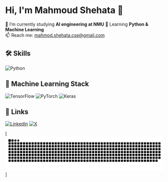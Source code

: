 # Hi, I'm Mahmoud Shehata 👋

🔭 I’m currently studying **AI engineering at NMU** 
🌱 Learning **Python & Machine Learning**  
📫 Reach me: [mahmod.shehata.cse@gmail.com](mailto:mahmod.shehata.cse@gmail.com)

## 🛠️ Skills
![Python](https://img.shields.io/badge/-Python-3776AB?logo=python&logoColor=white)


## 🔧 Machine Learning Stack
![TensorFlow](https://img.shields.io/badge/TensorFlow-FF6F00?style=flat&logo=tensorflow&logoColor=white)
![PyTorch](https://img.shields.io/badge/PyTorch-EE4C2C?style=flat&logo=pytorch&logoColor=white)
![Keras](https://img.shields.io/badge/Keras-D00000?style=flat&logo=keras&logoColor=white)

<!--## 📈 GitHub Stats
![Your GitHub Stats](https://github-readme-stats.vercel.app/api?username=yourusername&show_icons=true&theme=radical)

## 👀 Visitor Counter
![Visitor Count](https://visitor-badge.glitch.me/badge?page_id=MahmoudShehata25.MahmoudShehata25)-->

## 🔗 Links
[![LinkedIn](https://img.shields.io/badge/LinkedIn-0077B5?style=flat&logo=linkedin)](https://www.linkedin.com/in/mahmoud-shehata-205810164/)
[![X](https://img.shields.io/badge/X-000000?style=flat&logo=x&logoColor=white)](https://x.com/mahmoud_s418?s=21)

[![Snake Game](https://raw.githubusercontent.com/platane/snk/output/github-contribution-grid-snake-dark.svg)]
